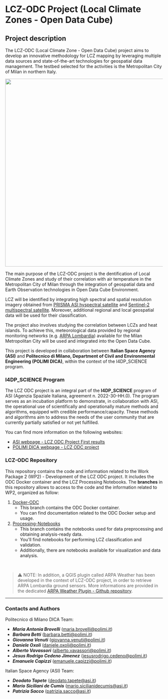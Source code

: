 # LCZ-ODC Project (Local Climate Zones - Open Data Cube)

## Project description
The LCZ-ODC (Local Climate Zone - Open Data Cube) project aims to develop an innovative methodology for LCZ mapping by leveraging multiple data sources and state-of-the-art technologies for geospatial data management. The testbed selected for the activities is the Metropolitan City of Milan in northern Italy. 

<p align="center">
<img src=img/cmm.png width="600">
</p>

The main purpose of the LCZ-ODC project is the dentification of Local Climate Zones and study of their correlation with air temperature in the Metropolitan City of Milan through the integration of geospatial data and Earth Observation technologies in Open Data Cube Environment.

LCZ will be identified by integrating high spectral and spatial resolution imagery obtained from [PRISMA ASI hyspectral satellite](https://www.asi.it/en/earth-science/prisma/) and [Sentinel-2 multispectral satellite](https://sentinel.esa.int/web/sentinel/missions/sentinel-2). Moreover, additional regional and local geospatial data will be used for their classification.

The project also involves studying the correlation between LCZs and heat islands. To achieve this, meteorological data provided by regional monitoring networks (e.g. [ARPA Lombardia](https://www.arpalombardia.it/)) available for the Milan Metropolitan City will be used and integrated into the Open Data Cube.


This project is developed in collaboration between **Italian Space Agency (ASI)** and **Politecnico di Milano, Department of Civil and Environmental Engineering (POLIMI DICA)**, within the context of the I4DP_SCIENCE program.


### I4DP_SCIENCE Program
The LCZ ODC project is an integral part of the **I4DP_SCIENCE** program of ASI (Agenzia Spaziale Italiana, agreement n. 2022-30-HH.0). The program serves as an incubation platform to demonstrate, in collaboration with ASI, the operational use of scientifically and operationally mature methods and algorithms, equipped with credible performance/capacity. These methods and algorithms aim to address the needs of the user community that are currently partially satisfied or not yet fulfilled.

You can find more information on the following websites:
-  [ASI webpage - LCZ ODC Project First results](https://www.asi.it/2023/05/i4dp_science-primi-traguardi-del-progetto-lcz-odc/)
- [POLIMI DICA webpage - LCZ ODC project](https://www.dica.polimi.it/asi-e-dica-al-via-il-progetto-lcz-odc-una-nuova-frontiera-per-lanalisi-climatica-urbana/)

### LCZ-ODC Repository
This repository contains the code and information related to the Work Package 2 (WP2) - Development of the LCZ ODC project. It includes the ODC Docker container and the LCZ Processing Notebooks.
The **branches** in this repository allows to access to the code and the information related to WP2, organized as follow:

1. [Docker-ODC](https://github.com/gisgeolab/LCZ-ODC/tree/Docker-ODC)
    - This branch contains the ODC Docker container.
    - You can find documentation related to the ODC Docker setup and usage.
2. [Processing-Notebooks](https://github.com/gisgeolab/LCZ-ODC/tree/Processing-Notebooks)
    - This branch contains the notebooks used for data preprocessing and obtaining analysis-ready data.
    - You'll find notebooks for performing LCZ classification and validation.
    - Additionally, there are notebooks available for visualization and data analysis.

<br>

> :warning: NOTE: In addition, a QGIS plugin called ARPA Weather has been developed in the context of LCZ-ODC project, in order to retrieve ARPA Lombardia ground sensors. More informations are provided in the dedicated [ARPA Weather Plugin - Github repository](https://github.com/gisgeolab/ARPA_Weather_plugin).

---
### Contacts and Authors

Politecnico di Milano DICA Team:
- <b>*Maria Antonia Brovelli*</b> (maria.brovelli@polimi.it)
- <b>*Barbara Betti*</b> (barbara.betti@polimi.it)
- <b>*Giovanna Venuti*</b> (giovanna.venuti@polimi.it)
- <b>*Daniele Oxoli*</b> (daniele.oxoli@polimi.it)
- <b>*Alberto Vavassori*</b> (alberto.vavassori@polimi.it)
- <b>*Jesus Rodrigo Cedeno Jimenez*</b> (jesusrodrigo.cedeno@polimi.it)
- <b>*Emanuele Capizzi*</b> (emanuele.capizzi@polimi.it)

Italian Space Agency (ASI) Team:
- <b>*Deodato Tapete*</b> (deodato.tapete@asi.it)
- <b>*Mario Siciliani de Cumis*</b> (mario.sicilianidecumis@asi.it)
- <b>*Patrizia Sacco*</b> (patrizia.sacco@asi.it)

